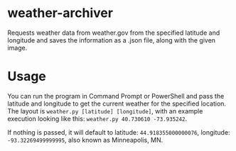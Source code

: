 # weather-archiver
Requests weather data from weather.gov from the specified latitude and longitude and saves the information as a .json file, along with the given image.

# Usage
You can run the program in Command Prompt or PowerShell and pass the latitude and longitude to get the current weather for the specified location.
The layout is `weather.py [latitude] [longitude]`, with an example execution looking like this: `weather.py 40.730610 -73.935242`.

If nothing is passed, it will default to latitude: `44.918355000000076`, longitude: `-93.32269499999995`, also known as Minneapolis, MN.
